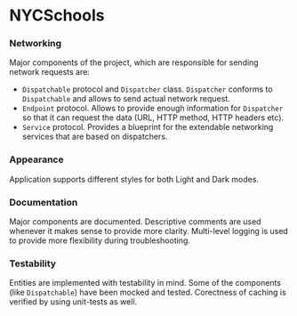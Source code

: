 # NYCSchools

### Networking

Major components of the project, which are responsible for sending network requests are: 
- `Dispatchable` protocol and `Dispatcher` class. `Dispatcher` conforms to `Dispatchable` and allows
to send actual network request.
- `Endpoint` protocol. Allows to provide enough information for `Dispatcher` so that it can request the data 
(URL, HTTP method, HTTP headers etc).
- `Service` protocol. Provides a blueprint for the extendable networking services that are based on
dispatchers.

### Appearance

Application supports different styles for both Light and Dark modes.

### Documentation

Major components are documented. Descriptive comments are used whenever it makes sense to provide more clarity. 
Multi-level logging is used to provide more flexibility during troubleshooting.

### Testability

Entities are implemented with testability in mind. Some of the components (like `Dispatchable`) have 
been mocked and tested. Corectness of caching is verified by using unit-tests as well.
